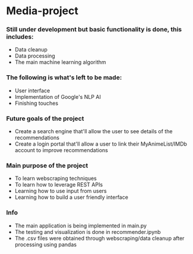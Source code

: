 # Media-project

### Still under development but basic functionality is done, this includes:
- Data cleanup
- Data processing
- The main machine learning algorithm

### The following is what's left to be made:
- User interface
- Implementation of Google's NLP AI
- Finishing touches

### Future goals of the project
- Create a search engine that'll allow the user to see details of the recommendations
- Create a login portal that'll allow a user to link their MyAnimeList/IMDb account to improve recommendations

### Main purpose of the project
- To learn webscraping techniques
- To learn how to leverage REST APIs
- Learning how to use input from users
- Learning how to build a user friendly interface

### Info
- The main application is being implemented in main.py
- The testing and visualization is done in recommender.ipynb
- The .csv files were obtained through webscraping/data cleanup after processing using pandas
